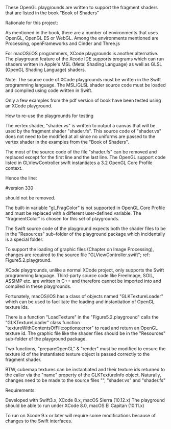 These OpenGL playgrounds are written to support the fragment shaders that are listed in the book “Book of Shaders”

Rationale for this project:

As mentioned in the book, there are a number of environments that uses OpenGL, OpenGL ES or WebGL. Among the environments mentioned are Processing, openFrameworks and Cinder and Three.js

For macOS/iOS programmers, XCode playgrounds is another alternative. The playground feature of the Xcode IDE supports programs which can run shaders written in Apple's MSL (Metal Shading Language) as well as GLSL (OpenGL Shading Language) shaders.

Note: The source code of XCode playgrounds must be written in the Swift programming language. The MSL/GLSL shader source code must be loaded and compiled using code written in Swift.

Only a few examples from the pdf version of book have been tested using an XCode playground.


How to re-use the playgrounds for testing

The vertex shader, "shader.vs" is written to output a canvas that will be used by the fragment shader "shader.fs". This source code of "shader.vs" does not need to be modified at all since no uniforms are passed to the vertex shader in the examples from the "Book of Shaders".

The most of the source code of the file "shader.fs" can be removed and replaced except for the first line and the last line. The OpenGL support code listed in GLViewController.swift instantiates a 3.2 OpenGL Core Profile context.

Hence the line:

#version 330

should not be removed.

The built-in variable "gl_FragColor" is not supported in OpenGL Core Profile and must be replaced with a different user-defined variable. The "fragmentColor" is chosen for this set of playgrounds.


The Swift source code of the playground expects both the shader files to be in the "Resources" sub-folder of the playground package which incidentally is a special folder.


To support the loading of graphic files (Chapter on Image Processing), changes are required to the source file "GLViewController.swift"; ref: Figure5.2.playground.

XCode playgrounds, unlike a normal XCode project, only supports the Swift programming language. Third-party source code like FreeImage, SOIL, ASSIMP etc. are written in C++ and therefore cannot be imported into and compiled in these playgrounds.

Fortunately, macOS/iOS has a class of objects named "GLKTextureLoader" which can be used to facilitate the loading and instantiation of OpenGL texture ids.

There is a function "LoadTexture" in the "Figure5.2.playground" calls the "GLKTextureLoader" class function "textureWithContentsOfFile:options:error" to read and return an OpenGL texture id. The graphic file like the shader files should be in the "Resources" sub-folder of the playground package.

Two functions, "prepareOpenGL" & "render" must be modified to ensure the texture id of the instantiated texture object is passed correctly to the fragment shader.

BTW, cubemap textures can be instantiated and their texture ids returned to the caller via the "name" property of the GLKTextureInfo object. Naturally, changes need to be made to the source files "", "shader.vs" and "shader.fs"



Requirements:

Developed with Swift3.x, XCode 8.x, macOS Sierra (10.12.x)
The playground should be able to run under XCode 8.0, macOS El Capitan (10.11.x)

To run on Xcode 9.x or later will require some modifications because of changes to the Swift interfaces.


